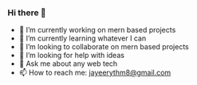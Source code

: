 ### Hi there 👋


- 🔭 I’m currently working on mern based projects
- 🌱 I’m currently learning whatever I can
- 👯 I’m looking to collaborate on mern based projects
- 🤔 I’m looking for help with ideas
- 💬 Ask me about any web tech
- 📫 How to reach me: jayeerythm8@gmail.com

